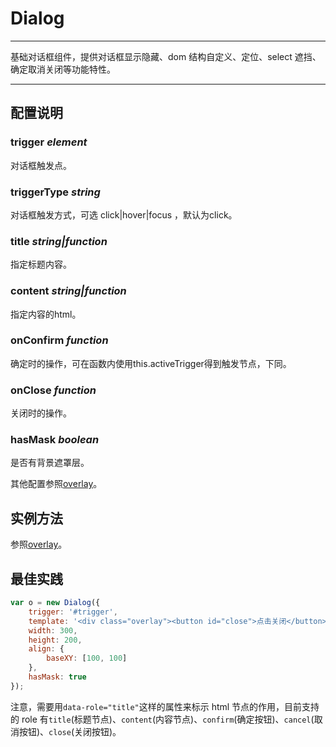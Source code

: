 
# Dialog

---

基础对话框组件，提供对话框显示隐藏、dom 结构自定义、定位、select 遮挡、确定取消关闭等功能特性。

---

## 配置说明

### trigger *element*

对话框触发点。

### triggerType *string*

对话框触发方式，可选 click|hover|focus ，默认为click。

### title *string|function*

指定标题内容。

### content *string|function*

指定内容的html。

### onConfirm *function*

确定时的操作，可在函数内使用this.activeTrigger得到触发节点，下同。

### onClose *function*

关闭时的操作。

### hasMask *boolean*

是否有背景遮罩层。



其他配置参照[overlay](/overlay/)。


## 实例方法

参照[overlay](/overlay/)。

## 最佳实践

```js
var o = new Dialog({
    trigger: '#trigger',
    template: '<div class="overlay"><button id="close">点击关闭</button></div>',
    width: 300,
    height: 200,
    align: {
        baseXY: [100, 100]
    },
    hasMask: true
});
```

注意，需要用`data-role="title"`这样的属性来标示 html 节点的作用，目前支持的 role 有`title`(标题节点)、`content`(内容节点)、`confirm`(确定按钮)、`cancel`(取消按钮)、`close`(关闭按钮)。
